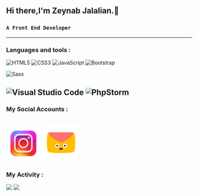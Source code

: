 ## Hi there,I'm Zeynab Jalalian.👋
### ```A Front End Developer```
---
### Languages and tools :
 ![HTML5](https://img.shields.io/badge/html5-%23E34F26.svg?style=for-the-badge&logo=html5&logoColor=white)
 ![CSS3](https://img.shields.io/badge/css3-%231572B6.svg?style=for-the-badge&logo=css3&logoColor=white)
 ![JavaScript](https://img.shields.io/badge/javascript-%23F7DF1E.svg?style=for-the-badge&logo=javascript&logoColor=black)
 ![Bootstrap](https://img.shields.io/badge/Bootstrap-5.3.3-blue?logo=bootstrap&logoColor=white&style=flat)


![Sass](https://img.shields.io/badge/Sass-CC6699?style=for-the-badge&logo=sass&logoColor=white)


 ![Visual Studio Code](https://img.shields.io/badge/Visual%20Studio%20Code-0078d7.svg?style=for-the-badge&logo=visual-studio-code&logoColor=white)
 ![PhpStorm](https://img.shields.io/badge/phpstorm-143?style=for-the-badge&logo=phpstorm&logoColor=black&color=black&labelColor=darkorchid)
---
### My Social Accounts :
<a href="https://instagram.com/frontend.end"><img src="https://github.com/Zeynab-jalalian/Zeynab-jalalian/blob/main/icons8-instagram-94.png?raw=true"></a>
<a href="mailto:Zjalalianweb@gmail.com"><img src="https://github.com/Zeynab-jalalian/Zeynab-jalalian/blob/main/icons8-email-100%20(1).png?raw=true"></a>
---
### My Activity :
<img src="https://github-readme-stats.vercel.app/api?username=zeynab-jalalian&show_icons=true&theme=highcontrast">
<img src="https://github-readme-stats.vercel.app/api/top-langs/?username=zeynab-jalalian&&langs_count_8">
<!--
**Zeynab-jalalian/Zeynab-jalalian** is a ✨ _special_ ✨ repository because its `README.md` (this file) appears on your GitHub profile.


